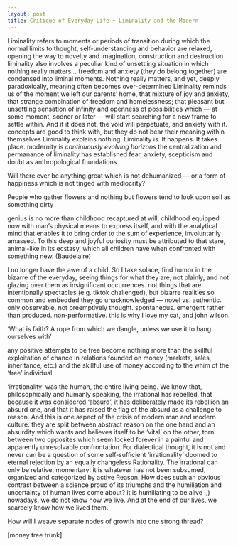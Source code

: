 ```yaml
---
layout: post
title: Critique of Everyday Life + Liminality and the Modern
---
```


Liminality refers to moments or periods of transition during which the normal limits to thought, self-understanding and behavior are relaxed, opening the way to novelty and imagination, construction and destruction
liminality also involves a peculiar kind of unsettling situation in which nothing really matters… freedom and anxiety (they do belong together) are condensed into liminal moments. Nothing really matters, and yet, deeply paradoxically, meaning often becomes over-determined
Liminality reminds us of the moment we left our parents’ home, that mixture of joy and anxiety, that strange combination of freedom and homelessness; that pleasant but unsettling sensation of infinity and openness of possibilities which — at some moment, sooner or later — will start searching for a new frame to settle within. And if it does not, the void will perpetuate, and anxiety with it.
concepts are good to think with, but they do not bear their meaning within themselves
Liminality explains nothing. Liminality is. It happens. It takes place.
modernity is *continuously evolving horizons*
the centralization and permanance of liminality has established fear, anxiety, scepticism and doubt as anthropological foundations

Will there ever be anything great which is not dehumanized — or a form of happiness which is not tinged with mediocrity?

People who gather flowers and nothing but flowers tend to look upon soil as something dirty

genius is no more than childhood recaptured at will, childhood equipped now with man’s physical means to express itself, and with the analytical mind that enables it to bring order to the sum of experience, involuntarily amassed. To this deep and joyful curiosity must be attributed to that stare, animal-like in its ecstasy, which all children have when confronted with something new. (Baudelaire)

I no longer have the awe of a child. So I take solace, find humor in the bizarre of the everyday, seeing things for what they are, not plainly, and not glazing over them as insignificant occurrences.
not things that are intentionally spectacles (e.g. tiktok challenged), but bizarre realities so common and embedded they go unacknowledged — novel vs. authentic. only observable, not preemptively thought. spontaneous. emergent rather than produced. non-performative. this is why I love my cat, and john wilson.

‘What is faith? A rope from which we dangle, unless we use it to hang ourselves with’

any positive attempts to be free become nothing more than the skillful exploitation of chance in relations founded on money (markets, sales, inheritance, etc.) and the skillful use of money according to the whim of the ‘free’ individual

‘irrationality’ was the human, the entire living being. We know that, philosophically and humanly speaking, the irrational has rebelled, that because it was considered ‘absurd’, it has deliberately made its rebellion an absurd one, and that it has raised the flag of the absurd as a challenge to reason. And this is one aspect of the crisis of modern man and modern culture: they are split between abstract reason on the one hand and an absurdity which wants and believes itself to be ‘vital’ on the other, torn between two opposites which seem locked forever in a painful and apparently unresolvable confrontation.
For dialectical thought, it is not and never can be a question of some self-sufficient ‘irrationality’ doomed to eternal rejection by an equally changeless Rationality. The irrational can only be relative, momentary: it is whatever has not been subsumed, organized and categorized by active Reason.
How does such an obvious contrast between a science proud of its triumphs and the humiliation and uncertainty of human lives come about?
it is humiliating to be alive :,)
nowadays, we do not know how we live. And at the end of our lives, we scarcely know how we lived them.


How will I weave separate nodes of growth into one strong thread?

[money tree trunk]